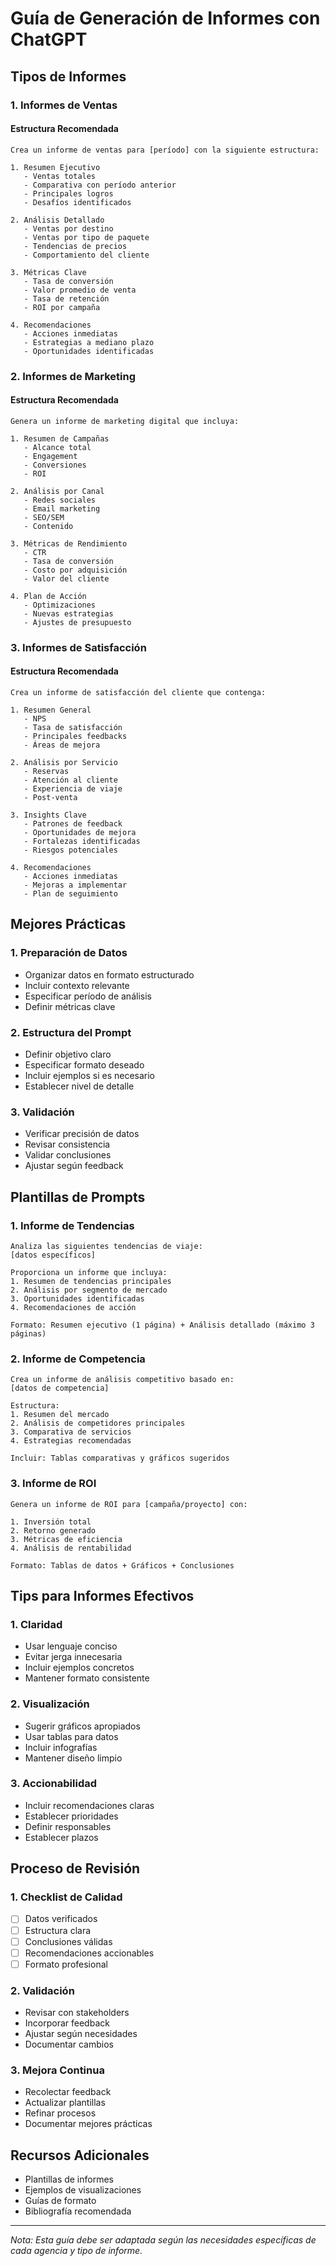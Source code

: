 # Guía de Generación de Informes con ChatGPT

## Tipos de Informes

### 1. Informes de Ventas
#### Estructura Recomendada
```prompt
Crea un informe de ventas para [período] con la siguiente estructura:

1. Resumen Ejecutivo
   - Ventas totales
   - Comparativa con período anterior
   - Principales logros
   - Desafíos identificados

2. Análisis Detallado
   - Ventas por destino
   - Ventas por tipo de paquete
   - Tendencias de precios
   - Comportamiento del cliente

3. Métricas Clave
   - Tasa de conversión
   - Valor promedio de venta
   - Tasa de retención
   - ROI por campaña

4. Recomendaciones
   - Acciones inmediatas
   - Estrategias a mediano plazo
   - Oportunidades identificadas
```

### 2. Informes de Marketing
#### Estructura Recomendada
```prompt
Genera un informe de marketing digital que incluya:

1. Resumen de Campañas
   - Alcance total
   - Engagement
   - Conversiones
   - ROI

2. Análisis por Canal
   - Redes sociales
   - Email marketing
   - SEO/SEM
   - Contenido

3. Métricas de Rendimiento
   - CTR
   - Tasa de conversión
   - Costo por adquisición
   - Valor del cliente

4. Plan de Acción
   - Optimizaciones
   - Nuevas estrategias
   - Ajustes de presupuesto
```

### 3. Informes de Satisfacción
#### Estructura Recomendada
```prompt
Crea un informe de satisfacción del cliente que contenga:

1. Resumen General
   - NPS
   - Tasa de satisfacción
   - Principales feedbacks
   - Áreas de mejora

2. Análisis por Servicio
   - Reservas
   - Atención al cliente
   - Experiencia de viaje
   - Post-venta

3. Insights Clave
   - Patrones de feedback
   - Oportunidades de mejora
   - Fortalezas identificadas
   - Riesgos potenciales

4. Recomendaciones
   - Acciones inmediatas
   - Mejoras a implementar
   - Plan de seguimiento
```

## Mejores Prácticas

### 1. Preparación de Datos
- Organizar datos en formato estructurado
- Incluir contexto relevante
- Especificar período de análisis
- Definir métricas clave

### 2. Estructura del Prompt
- Definir objetivo claro
- Especificar formato deseado
- Incluir ejemplos si es necesario
- Establecer nivel de detalle

### 3. Validación
- Verificar precisión de datos
- Revisar consistencia
- Validar conclusiones
- Ajustar según feedback

## Plantillas de Prompts

### 1. Informe de Tendencias
```prompt
Analiza las siguientes tendencias de viaje:
[datos específicos]

Proporciona un informe que incluya:
1. Resumen de tendencias principales
2. Análisis por segmento de mercado
3. Oportunidades identificadas
4. Recomendaciones de acción

Formato: Resumen ejecutivo (1 página) + Análisis detallado (máximo 3 páginas)
```

### 2. Informe de Competencia
```prompt
Crea un informe de análisis competitivo basado en:
[datos de competencia]

Estructura:
1. Resumen del mercado
2. Análisis de competidores principales
3. Comparativa de servicios
4. Estrategias recomendadas

Incluir: Tablas comparativas y gráficos sugeridos
```

### 3. Informe de ROI
```prompt
Genera un informe de ROI para [campaña/proyecto] con:

1. Inversión total
2. Retorno generado
3. Métricas de eficiencia
4. Análisis de rentabilidad

Formato: Tablas de datos + Gráficos + Conclusiones
```

## Tips para Informes Efectivos

### 1. Claridad
- Usar lenguaje conciso
- Evitar jerga innecesaria
- Incluir ejemplos concretos
- Mantener formato consistente

### 2. Visualización
- Sugerir gráficos apropiados
- Usar tablas para datos
- Incluir infografías
- Mantener diseño limpio

### 3. Accionabilidad
- Incluir recomendaciones claras
- Establecer prioridades
- Definir responsables
- Establecer plazos

## Proceso de Revisión

### 1. Checklist de Calidad
- [ ] Datos verificados
- [ ] Estructura clara
- [ ] Conclusiones válidas
- [ ] Recomendaciones accionables
- [ ] Formato profesional

### 2. Validación
- Revisar con stakeholders
- Incorporar feedback
- Ajustar según necesidades
- Documentar cambios

### 3. Mejora Continua
- Recolectar feedback
- Actualizar plantillas
- Refinar procesos
- Documentar mejores prácticas

## Recursos Adicionales
- Plantillas de informes
- Ejemplos de visualizaciones
- Guías de formato
- Bibliografía recomendada

---
*Nota: Esta guía debe ser adaptada según las necesidades específicas de cada agencia y tipo de informe.*
